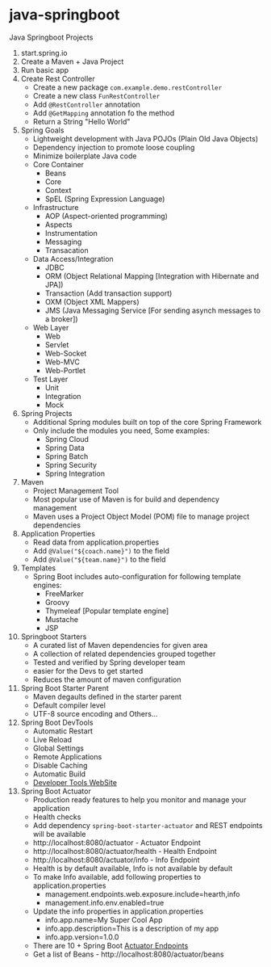 # java-springboot
Java Springboot Projects

1. start.spring.io
2. Create a Maven + Java Project
3. Run basic app 
4. Create Rest Controller
    - Create a new package `com.example.demo.restController`
    - Create a new class `FunRestController`
    - Add `@RestController` annotation
    - Add `@GetMapping` annotation fo the method
    - Return a String "Hello World"
5. Spring Goals
    - Lightweight development with Java POJOs (Plain Old Java Objects)
    - Dependency injection to promote loose coupling
    - Minimize boilerplate Java code
    - Core Container
        - Beans
        - Core
        - Context
        - SpEL (Spring Expression Language)
    - Infrastructure
        - AOP (Aspect-oriented programming)
        - Aspects
        - Instrumentation
        - Messaging
        - Transacation
    - Data Access/Integration
        - JDBC
        - ORM (Object Relational Mapping [Integration with Hibernate and JPA])
        - Transaction (Add transaction support)
        - OXM (Object XML Mappers)
        - JMS (Java Messaging Service [For sending asynch messages to a broker])
    - Web Layer
        - Web
        - Servlet
        - Web-Socket
        - Web-MVC
        - Web-Portlet
    - Test Layer
        - Unit
        - Integration
        - Mock
6. Spring Projects
    - Additional Spring modules built on top of the core Spring Framework
    - Only include the modules you need, Some examples:
        - Spring Cloud
        - Spring Data
        - Spring Batch
        - Spring Security
        - Spring Integration
7. Maven 
    - Project Management Tool
    - Most popular use of Maven is for build and dependency management
    - Maven uses a Project Object Model (POM) file to manage project dependencies
8. Application Properties
    - Read data from application.properties
    - Add `@Value("${coach.name}")` to the field
    - Add `@Value("${team.name}")` to the field
9. Templates
    - Spring Boot includes auto-configuration for following template engines:
        - FreeMarker
        - Groovy
        - Thymeleaf [Popular template engine]
        - Mustache
        - JSP
10. Springboot Starters 
    - A curated list of Maven dependencies for given area
    - A collection of related dependencies grouped together
    - Tested and verified by Spring developer team
    - easier for the Devs to get started
    - Reduces the amount of maven configuration
11. Spring Boot Starter Parent
    - Maven degaults defined in the starter parent
    - Default compiler level
    - UTF-8 source encoding and Others...
12. Spring Boot DevTools
    - Automatic Restart
    - Live Reload
    - Global Settings
    - Remote Applications
    - Disable Caching
    - Automatic Build
    - [Developer Tools WebSite](https://docs.spring.io/spring-boot/docs/current/reference/html/using-spring-boot.html#using-boot-devtools)
13. Spring Boot Actuator
    - Production ready features to help you monitor and manage your application
    - Health checks
    - Add dependency `spring-boot-starter-actuator` and REST endpoints will be available
    - http://localhost:8080/actuator - Actuator Endpoint
    - http://localhost:8080/actuator/health - Health Endpoint
    - http://localhost:8080/actuator/info - Info Endpoint
    - Health is by default available, Info is not available by default
    - To make Info available, add following properties to application.properties
        * management.endpoints.web.exposure.include=hearth,info
        * management.info.env.enabled=true
    - Update the info properties in application.properties
        * info.app.name=My Super Cool App
        * info.app.description=This is a description of my app
        * info.app.version=1.0.0
    - There are 10 + Spring Boot [Actuator Endpoints](https://docs.spring.io/spring-boot/docs/current/reference/html/production-ready-features.html#production-ready-endpoints)
    - Get a list of Beans - http://localhost:8080/actuator/beans

    
